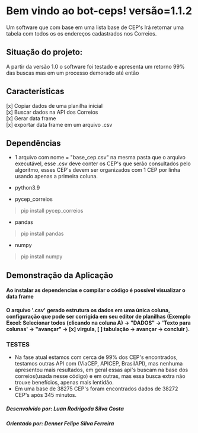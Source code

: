 # Bem vindo ao bot-ceps! 		versão=1.1.2
Um software que com base em uma lista base de CEP's Irá retornar uma tabela com todos os os endereços cadastrados nos Correios.


## Situação do projeto:
A partir da versão 1.0 o software foi testado e apresenta um retorno 99% das buscas mas em um processo demorado até então

## Características
[x] Copiar dados de uma planilha inicial  
[x] Buscar dados na API dos Correios  
[x] Gerar data frame  
[x] exportar data frame em um arquivo .csv 

## Dependências 
* 1 arquivo com nome = "base_cep.csv" na mesma pasta que o arquivo executável, esse .csv deve conter os CEP's que serão consultados pelo algoritmo, esses CEP's devem ser organizados com 1 CEP por linha usando apenas a primeira coluna.

* python3.9
  
* pycep_correios
>pip install pycep_correios

* pandas
>pip install pandas

* numpy
>pip install numpy
## Demonstração da Aplicação
#### Ao instalar as dependencias e compilar o código é possível visualizar o data frame
#### O arquivo '.csv' gerado estrutura os dados em uma única coluna, configuração que pode ser corrigida em seu editor de planilhas (Exemplo Excel: Selecionar todos (clicando na coluna A) -> "DADOS" -> 'Texto para colunas' -> "avançar" -> [x] virgula, [ ] tabulação -> avançar -> concluir ).

### TESTES
* Na fase atual estamos com cerca de 99% dos CEP's encontrados, testamos outras API com (ViaCEP, APICEP, BrasilAPI), mas nenhuma apresentou mais resultados, em geral essas api's buscam na base dos correios(usada nesse código) e em outras, mas essa busca extra não trouxe benefícios, apenas mais lentidão.
* Em uma base de 38275 CEP's foram encontrados dados de 38272 CEP's após 345 minutos.

##### Desenvolvido por: Luan Rodrigoda Silva Costa
##### Orientado por: Denner Felipe Silva Ferreira
